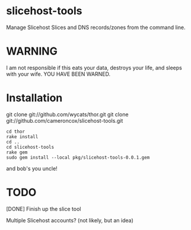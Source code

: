 slicehost-tools
===============

Manage Slicehost Slices and DNS records/zones from the command line. 

WARNING
=======

I am not responsible if this eats your data, destroys your life, and sleeps with your wife. YOU HAVE BEEN WARNED.

Installation
============

git clone git://github.com/wycats/thor.git
git clone git://github.com/cameroncox/slicehost-tools.git

    cd thor
    rake install
    cd ..
    cd slicehost-tools
    rake gem
    sudo gem install --local pkg/slicehost-tools-0.0.1.gem

and bob's you uncle!


TODO
====

[DONE] Finish up the slice tool

Multiple Slicehost accounts? (not likely, but an idea)       